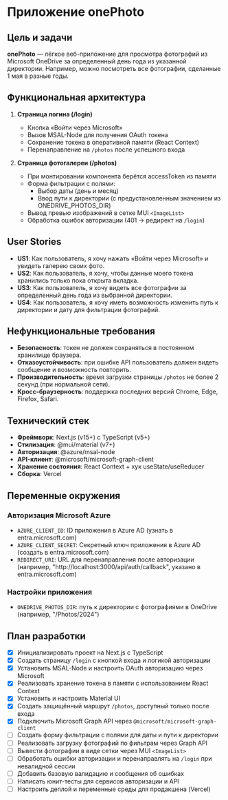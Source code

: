 # Приложение **onePhoto**

## Цель и задачи

**onePhoto** — лёгкое веб-приложение для просмотра фотографий из Microsoft OneDrive за определенный день года из указанной директории. Например, можно посмотреть все фотографии, сделанные 1 мая в разные годы.

## Функциональная архитектура

1. **Страница логина (/login)**  
   - Кнопка «Войти через Microsoft»  
   - Вызов MSAL-Node для получения OAuth токена  
   - Сохранение токена в оперативной памяти (React Context)  
   - Перенаправление на `/photos` после успешного входа

2. **Страница фотогалереи (/photos)**  
   - При монтировании компонента берётся accessToken из памяти  
   - Форма фильтрации с полями:
     - Выбор даты (день и месяц)
     - Ввод пути к директории (с предустановленным значением из ONEDRIVE_PHOTOS_DIR)
   - Вывод превью изображений в сетке MUI `<ImageList>`  
   - Обработка ошибок авторизации (401 → редирект на `/login`)

## User Stories

- **US1**: Как пользователь, я хочу нажать «Войти через Microsoft» и увидеть галерею своих фото.
- **US2**: Как пользователь, я хочу, чтобы данные моего токена хранились только пока открыта вкладка.
- **US3**: Как пользователь, я хочу видеть все фотографии за определенный день года из выбранной директории.
- **US4**: Как пользователь, я хочу иметь возможность изменить путь к директории и дату для фильтрации фотографий.

## Нефункциональные требования

- **Безопасность**: токен не должен сохраняться в постоянном хранилище браузера.
- **Отказоустойчивость**: при ошибке API пользователь должен видеть сообщение и возможность повторить.
- **Производительность**: время загрузки страницы `/photos` не более 2 секунд (при нормальной сети).
- **Кросс-браузерность**: поддержка последних версий Chrome, Edge, Firefox, Safari.

## Технический стек

- **Фреймворк**: Next.js (v15+) с TypeScript (v5+)
- **Стилизация**: @mui/material (v7+)  
- **Авторизация**: @azure/msal-node  
- **API-клиент**: @microsoft/microsoft-graph-client  
- **Хранение состояния**: React Context + хук useState/useReducer  
- **Сборка**: Vercel

## Переменные окружения

### Авторизация Microsoft Azure
- `AZURE_CLIENT_ID`: ID приложения в Azure AD (узнать в entra.microsoft.com)
- `AZURE_CLIENT_SECRET`: Секретный ключ приложения в Azure AD (создать в entra.microsoft.com)
- `REDIRECT_URI`: URL для перенаправления после авторизации (например, "http://localhost:3000/api/auth/callback", указано в entra.microsoft.com)

### Настройки приложения
- `ONEDRIVE_PHOTOS_DIR`: путь к директории с фотографиями в OneDrive (например, "/Photos/2024")

## План разработки

- [x] Инициализировать проект на Next.js с TypeScript  
- [x] Создать страницу `/login` с кнопкой входа и логикой авторизации  
- [x] Установить MSAL-Node и настроить OAuth авторизацию через Microsoft  
- [x] Реализовать хранение токена в памяти с использованием React Context  
- [x] Установить и настроить Material UI  
- [x] Создать защищённый маршрут `/photos`, доступный только после входа  
- [x] Подключить Microsoft Graph API через `@microsoft/microsoft-graph-client`  
- [ ] Создать форму фильтрации с полями для даты и пути к директории
- [ ] Реализовать загрузку фотографий по фильтрам через Graph API  
- [ ] Вывести фотографии в виде сетки через MUI `<ImageList>`  
- [ ] Обработать ошибки авторизации и перенаправлять на `/login` при невалидной сессии  
- [ ] Добавить базовую валидацию и сообщения об ошибках  
- [ ] Написать юнит-тесты для сервисов авторизации и API  
- [ ] Настроить деплой и переменные среды для продакшена (Vercel)
